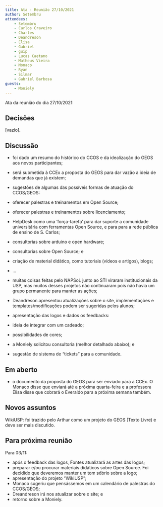 ```yaml
---
title: Ata - Reunião 27/10/2021
author: Setembru
attendees:
    - Setembru
    - Carlos Craveiro
    - Charles
    - Deandreson
    - Elisa
    - Gabriel
    - guip
    - Lucas Caetano
    - Matheus Vieira
    - Monaco
    - Ryan
    - Silmar
    - Gabriel Barbosa
guests:
    - Moniely
---
```


Ata da reunião do dia 27/10/2021

## Decisões
[vazio].

## Discussão
- foi dado um resumo do histórico do CCOS e da idealização do GEOS
aos novos participantes;
- será submetida à CCEx a proposta do GEOS para dar vazão a ideia
de demandas que já existem;
- sugestões de algumas das possíveis formas de atuação do
CCOS/GEOS:
- oferecer palestras e treinamentos em Open Source;
- oferecer palestras e treinamentos sobre licenciamento;
- HelpDesk como uma ‘força-tarefa’ para dar suporte a
comunidade universitária com ferramentas Open Source, e para
para a rede pública de ensino de S. Carlos;
- consultorias sobre arduino e open hardware;
- consultorias sobre Open Source; e
- criação de material didático, como tutoriais (vídeos e artigos),
blogs;
- ...
- muitas coisas feitas pelo NAPSoL junto ao STI viraram institucionais
da USP, mas muitos desses projetos não continuaram pois não havia
um grupo permanente para manter as ações;
- Deandreson apresentou atualizações sobre o site, implementações e
templates/modificações podem ser sugeridas pelos alunos;
- apresentação das logos e dados os feedbacks:
- ideia de integrar com um cadeado;
- possibilidades de cores;

- a Moniely solicitou consultoria (melhor detalhado abaixo); e
- sugestão de sistema de “tickets” para a comunidade.

## Em aberto

- o documento da proposta do GEOS para ser enviado para a CCEx. O
Monaco disse que enviará até a próxima quarta-feira e a professora
Elisa disse que cobrará o Everaldo para a próxima semana também.

## Novos assuntos

WikiUSP: foi trazido pelo Arthur como um projeto do GEOS (Texto
Livre) e deve ser mais discutido.

## Para próxima reunião

Para 03/11:
- após o feedback das logos, Fontes atualizará as artes das logos;
- preparar e/ou procurar materiais didáticos sobre Open Source. Foi
decidido que deveremos manter um tom sóbrio sobre a logo;
- apresentação do projeto “WikiUSP”;
- Monaco sugeriu que pensássemos em um calendário de palestras do
CCOS/GEOS;
- Dreandreson irá nos atualizar sobre o site; e
- retorno sobre a Moniely.
